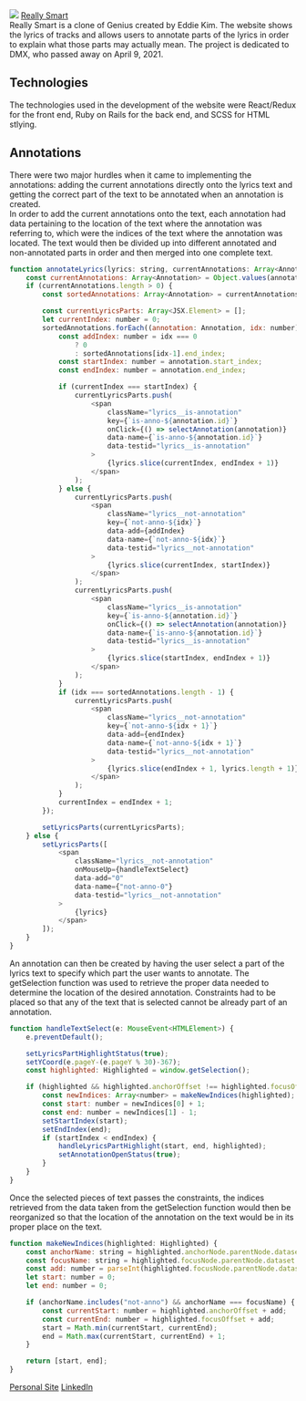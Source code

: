 <img src="https://github.com/thedaebu/reallysmart/blob/main/screenshots/reallysmart.png" >
<a href="https://really-smart.herokuapp.com/#/">Really Smart</a>
<br>
Really Smart is a clone of Genius created by Eddie Kim. The website shows the lyrics of tracks and allows users to annotate parts of the lyrics in order to explain what those parts may actually mean. The project is dedicated to DMX, who passed away on April 9, 2021.

<img src="https://raw.githubusercontent.com/thedaebu/reallysmart/main/app/assets/gifs/reallysmart.gif" alt="" />

## Technologies
The technologies used in the development of the website were React/Redux for the front end, Ruby on Rails for the back end, and SCSS for HTML stlying.

## Annotations
There were two major hurdles when it came to implementing the annotations: adding the current annotations directly onto the lyrics text and getting the correct part of the text to be annotated when an annotation is created.
<br>
In order to add the current annotations onto the text, each annotation had data pertaining to the location of the text where the annotation was referring to, which were the indices of the text where the annotation was located. The text would then be divided up into different annotated and non-annotated parts in order and then merged into one complete text.

```js
function annotateLyrics(lyrics: string, currentAnnotations: Array<Annotation>) {
    const currentAnnotations: Array<Annotation> = Object.values(annotations);
    if (currentAnnotations.length > 0) {
        const sortedAnnotations: Array<Annotation> = currentAnnotations.sort((a: Annotation, b: Annotation) => (a.start_index - b.start_index));

        const currentLyricsParts: Array<JSX.Element> = [];
        let currentIndex: number = 0;
        sortedAnnotations.forEach((annotation: Annotation, idx: number) => {
            const addIndex: number = idx === 0
                ? 0
                : sortedAnnotations[idx-1].end_index;
            const startIndex: number = annotation.start_index;
            const endIndex: number = annotation.end_index;

            if (currentIndex === startIndex) {
                currentLyricsParts.push(
                    <span
                        className="lyrics__is-annotation"
                        key={`is-anno-${annotation.id}`}
                        onClick={() => selectAnnotation(annotation)}
                        data-name={`is-anno-${annotation.id}`}
                        data-testid="lyrics__is-annotation"
                    >
                        {lyrics.slice(currentIndex, endIndex + 1)}
                    </span>
                );
            } else {
                currentLyricsParts.push(
                    <span
                        className="lyrics__not-annotation"
                        key={`not-anno-${idx}`}
                        data-add={addIndex}
                        data-name={`not-anno-${idx}`}
                        data-testid="lyrics__not-annotation"
                    >
                        {lyrics.slice(currentIndex, startIndex)}
                    </span>
                );
                currentLyricsParts.push(
                    <span
                        className="lyrics__is-annotation"
                        key={`is-anno-${annotation.id}`}
                        onClick={() => selectAnnotation(annotation)}
                        data-name={`is-anno-${annotation.id}`}
                        data-testid="lyrics__is-annotation"
                    >
                        {lyrics.slice(startIndex, endIndex + 1)}
                    </span>
                );
            }
            if (idx === sortedAnnotations.length - 1) {
                currentLyricsParts.push(
                    <span
                        className="lyrics__not-annotation"
                        key={`not-anno-${idx + 1}`}
                        data-add={endIndex}
                        data-name={`not-anno-${idx + 1}`}
                        data-testid="lyrics__not-annotation"
                    >
                        {lyrics.slice(endIndex + 1, lyrics.length + 1)}
                    </span>
                );
            }
            currentIndex = endIndex + 1;
        });

        setLyricsParts(currentLyricsParts);
    } else {
        setLyricsParts([
            <span
                className="lyrics__not-annotation"
                onMouseUp={handleTextSelect}
                data-add="0"
                data-name={"not-anno-0"}
                data-testid="lyrics__not-annotation"
            >
                {lyrics}
            </span>
        ]);
    }
}
```

An annotation can then be created by having the user select a part of the lyrics text to specify which part the user wants to annotate. The getSelection function was used to retrieve the proper data needed to determine the location of the desired annotation. Constraints had to be placed so that any of the text that is selected cannot be already part of an annotation. 

```js
function handleTextSelect(e: MouseEvent<HTMLElement>) {
    e.preventDefault();

    setLyricsPartHighlightStatus(true);
    setYCoord(e.pageY-(e.pageY % 30)-367);
    const highlighted: Highlighted = window.getSelection();

    if (highlighted && highlighted.anchorOffset !== highlighted.focusOffset) {
        const newIndices: Array<number> = makeNewIndices(highlighted);
        const start: number = newIndices[0] + 1;
        const end: number = newIndices[1] - 1;
        setStartIndex(start);
        setEndIndex(end);
        if (startIndex < endIndex) {
            handleLyricsPartHighlight(start, end, highlighted);
            setAnnotationOpenStatus(true);
        }
    }
}
```

Once the selected pieces of text passes the constraints, the indices retrieved from the data taken from the getSelection function would then be reorganized so that the location of the annotation on the text would be in its proper place on the text.

```js
function makeNewIndices(highlighted: Highlighted) {
    const anchorName: string = highlighted.anchorNode.parentNode.dataset.name;
    const focusName: string = highlighted.focusNode.parentNode.dataset.name;
    const add: number = parseInt(highlighted.focusNode.parentNode.dataset.add);
    let start: number = 0;
    let end: number = 0;

    if (anchorName.includes("not-anno") && anchorName === focusName) {
        const currentStart: number = highlighted.anchorOffset + add;
        const currentEnd: number = highlighted.focusOffset + add;
        start = Math.min(currentStart, currentEnd);
        end = Math.max(currentStart, currentEnd) + 1;
    }

    return [start, end];
}
```
<a href="https://eddie-kim.com/" >Personal Site</a>
<a href="https://www.linkedin.com/in/edkim163/" >LinkedIn</a>